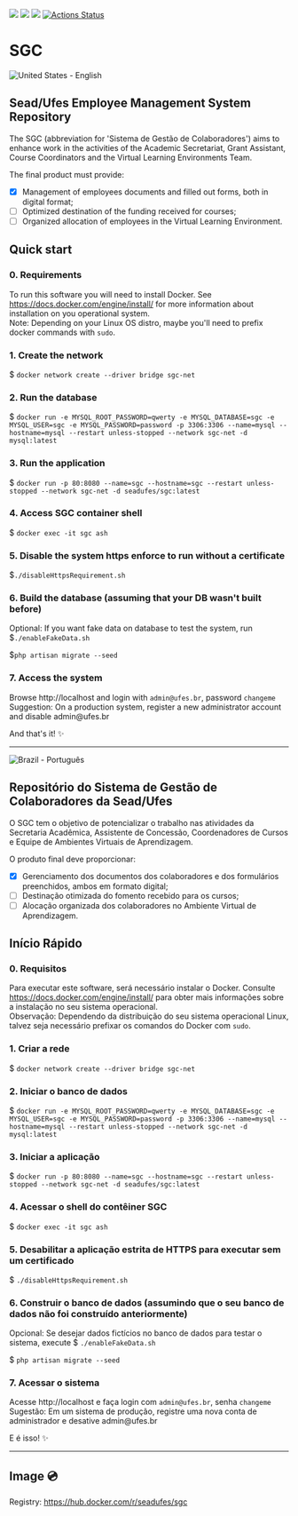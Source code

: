 <img src="https://img.shields.io/badge/PHP-8-blue" />&nbsp;<img src="https://img.shields.io/badge/Laravel-10-red" />&nbsp;<img src="https://img.shields.io/badge/Bootstrap-5-blueviolet" />&nbsp;[![Actions Status](https://github.com/SEAD-UFES/sgc/workflows/Integration/badge.svg)](https://github.com/SEAD-UFES/sgc/actions)

# SGC

![United States](https://raw.githubusercontent.com/stevenrskelton/flag-icon/master/png/16/country-4x3/us.png "United States") - English
## Sead/Ufes Employee Management System Repository

The SGC (abbreviation for 'Sistema de Gestão de Colaboradores') aims to enhance work in the activities of the Academic Secretariat, Grant Assistant, Course Coordinators and the Virtual Learning Environments Team.

The final product must provide:
- [x] Management of employees documents and filled out forms, both in digital format;
- [ ] Optimized destination of the funding received for courses;
- [ ] Organized allocation of employees in the Virtual Learning Environment.

## Quick start

### 0. Requirements
To run this software you will need to install Docker. See https://docs.docker.com/engine/install/ for more information about installation on you operational system.<br />
Note: Depending on your Linux OS distro, maybe you'll need to prefix docker commands with `sudo`.

### 1. Create the network
$ `docker network create --driver bridge sgc-net`

### 2. Run the database
$ `docker run -e MYSQL_ROOT_PASSWORD=qwerty -e MYSQL_DATABASE=sgc -e MYSQL_USER=sgc -e MYSQL_PASSWORD=password -p 3306:3306 --name=mysql --hostname=mysql --restart unless-stopped --network sgc-net -d mysql:latest`

### 3. Run the application
$ `docker run -p 80:8080 --name=sgc --hostname=sgc --restart unless-stopped --network sgc-net -d seadufes/sgc:latest`

### 4. Access SGC container shell
$ `docker exec -it sgc ash`

### 5. Disable the system https enforce to run without a certificate
$`./disableHttpsRequirement.sh`

### 6. Build the database (assuming that your DB wasn't built before)
Optional:  If you want fake data on database to test the system, run $`./enableFakeData.sh`

$`php artisan migrate --seed`

### 7. Access the system
Browse http://localhost and login with `admin@ufes.br`, password `changeme`<br />
Suggestion: On a production system, register a new administrator account and disable admin[]()@ufes.br

And that's it! ✨
<hr \>

![Brazil](https://raw.githubusercontent.com/stevenrskelton/flag-icon/master/png/16/country-4x3/br.png "Brazil") - Português
## Repositório do Sistema de Gestão de Colaboradores da Sead/Ufes

O SGC tem o objetivo de potencializar o trabalho nas atividades da Secretaria Acadêmica, Assistente de Concessão, Coordenadores de Cursos e Equipe de Ambientes Virtuais de Aprendizagem.

O produto final deve proporcionar:
- [x] Gerenciamento dos documentos dos colaboradores e dos formulários preenchidos, ambos em formato digital;
- [ ] Destinação otimizada do fomento recebido para os cursos;
- [ ] Alocação organizada dos colaboradores no Ambiente Virtual de Aprendizagem.

## Início Rápido

### 0. Requisitos
Para executar este software, será necessário instalar o Docker. Consulte https://docs.docker.com/engine/install/ para obter mais informações sobre a instalação no seu sistema operacional.<br />
Observação: Dependendo da distribuição do seu sistema operacional Linux, talvez seja necessário prefixar os comandos do Docker com `sudo`.

### 1. Criar a rede
$ `docker network create --driver bridge sgc-net`

### 2. Iniciar o banco de dados
$ `docker run -e MYSQL_ROOT_PASSWORD=qwerty -e MYSQL_DATABASE=sgc -e MYSQL_USER=sgc -e MYSQL_PASSWORD=password -p 3306:3306 --name=mysql --hostname=mysql --restart unless-stopped --network sgc-net -d mysql:latest`

### 3. Iniciar a aplicação
$ `docker run -p 80:8080 --name=sgc --hostname=sgc --restart unless-stopped --network sgc-net -d seadufes/sgc:latest`

### 4. Acessar o shell do contêiner SGC
$ `docker exec -it sgc ash`

### 5. Desabilitar a aplicação estrita de HTTPS para executar sem um certificado
$ `./disableHttpsRequirement.sh`

### 6. Construir o banco de dados (assumindo que o seu banco de dados não foi construído anteriormente)
Opcional: Se desejar dados fictícios no banco de dados para testar o sistema, execute $ `./enableFakeData.sh`

$ `php artisan migrate --seed`

### 7. Acessar o sistema
Acesse http://localhost e faça login com `admin@ufes.br`, senha `changeme`<br />
Sugestão: Em um sistema de produção, registre uma nova conta de administrador e desative admin[]()@ufes.br

E é isso! ✨
<hr \>

## Image 💿

Registry: https://hub.docker.com/r/seadufes/sgc
